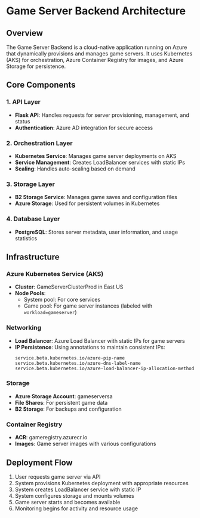 # Game Server Backend Architecture

## Overview
The Game Server Backend is a cloud-native application running on Azure that dynamically provisions and manages game servers. It uses Kubernetes (AKS) for orchestration, Azure Container Registry for images, and Azure Storage for persistence.

## Core Components

### 1. API Layer
- **Flask API**: Handles requests for server provisioning, management, and status
- **Authentication**: Azure AD integration for secure access

### 2. Orchestration Layer
- **Kubernetes Service**: Manages game server deployments on AKS
- **Service Management**: Creates LoadBalancer services with static IPs
- **Scaling**: Handles auto-scaling based on demand

### 3. Storage Layer
- **B2 Storage Service**: Manages game saves and configuration files
- **Azure Storage**: Used for persistent volumes in Kubernetes

### 4. Database Layer
- **PostgreSQL**: Stores server metadata, user information, and usage statistics

## Infrastructure

### Azure Kubernetes Service (AKS)
- **Cluster**: GameServerClusterProd in East US
- **Node Pools**:
  - System pool: For core services
  - Game pool: For game server instances (labeled with `workload=gameserver`)

### Networking
- **Load Balancer**: Azure Load Balancer with static IPs for game servers
- **IP Persistence**: Using annotations to maintain consistent IPs:
  ```
  service.beta.kubernetes.io/azure-pip-name
  service.beta.kubernetes.io/azure-dns-label-name
  service.beta.kubernetes.io/azure-load-balancer-ip-allocation-method
  ```

### Storage
- **Azure Storage Account**: gameserversa
- **File Shares**: For persistent game data
- **B2 Storage**: For backups and configuration

### Container Registry
- **ACR**: gameregistry.azurecr.io
- **Images**: Game server images with various configurations

## Deployment Flow
1. User requests game server via API
2. System provisions Kubernetes deployment with appropriate resources
3. System creates LoadBalancer service with static IP
4. System configures storage and mounts volumes
5. Game server starts and becomes available
6. Monitoring begins for activity and resource usage 